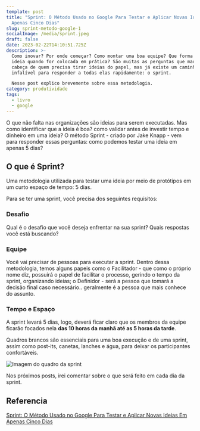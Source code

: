 ```yaml
---
template: post
title: "Sprint: O Método Usado no Google Para Testar e Aplicar Novas Ideias Em
  Apenas Cinco Dias"
slug: sprint-metodo-google-1
socialImage: /media/sprint.jpeg
draft: false
date: 2023-02-22T14:10:51.725Z
description: >-
  Como inovar? Por onde começar? Como montar uma boa equipe? Que forma terá uma
  ideia quando for colocada em prática? São muitas as perguntas que martelam na
  cabeça de quem precisa tirar ideias do papel, mas já existe um caminho
  infalível para responder a todas elas rapidamente: o sprint.

  Nesse post explico brevemente sobre essa metodologia.
category: produtividade
tags:
  - livro
  - google
---
```

O que não falta nas organizações são ideias para serem executadas. Mas como identificar que a ideia é boa? como validar antes de investir tempo e dinheiro em uma ideia? O método Sprint - criado por Jake Knapp - vem para responder essas perguntas: como podemos testar uma ideia em apenas 5 dias?

## O que é Sprint?

Uma metodologia utilizada para testar uma ideia por meio de protótipos em um curto espaço de tempo: 5 dias.

Para se ter uma sprint, você precisa dos seguintes requisitos:

### Desafio

Q﻿ual é o desafio que você deseja enfrentar na sua sprint? Quais respostas você está buscando?

### E﻿quipe

Você vai precisar de pessoas para executar a sprint. Dentro dessa metodologia, temos alguns papeis como o Facilitador - que como o próprio nome diz, possuirá o papel de facilitar o processo, gerindo o tempo da sprint, organizando ideias; o Definidor - será a pessoa que tomará a decisão final caso necessário.. geralmente é a pessoa que mais conhece do assunto.

### T﻿empo e Espaço

A﻿ sprint levará 5 dias, logo, deverá ficar claro que os membros da equipe ficarão focados nela **das 10 horas da manhã até as 5 horas da tarde**.

Quadros brancos são essenciais para uma boa execução e de uma sprint, assim como post-its, canetas, lanches e água, para deixar os participantes confortáveis.

![Imagem do quadro da sprint](/media/sprint.jpeg "Imagem do quadro da sprint")

N﻿os próximos posts, irei comentar sobre o que será feito em cada dia da sprint.

## Referencia

[Sprint: O Método Usado no Google Para Testar e Aplicar Novas Ideias Em Apenas Cinco Dias](https://www.amazon.com.br/Sprint-M%C3%A9todo-Google-Testar-Aplicar/dp/8551001523)